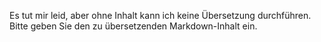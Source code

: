 Es tut mir leid, aber ohne Inhalt kann ich keine Übersetzung durchführen. Bitte geben Sie den zu übersetzenden Markdown-Inhalt ein.